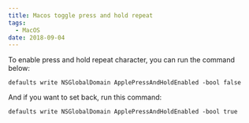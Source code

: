```yaml
---
title: Macos toggle press and hold repeat
tags:
  - MacOS
date: 2018-09-04
---
```


To enable press and hold repeat character, you can run the command below:
```
defaults write NSGlobalDomain ApplePressAndHoldEnabled -bool false
```

And if you want to set back, run this command:
```
defaults write NSGlobalDomain ApplePressAndHoldEnabled -bool true
```